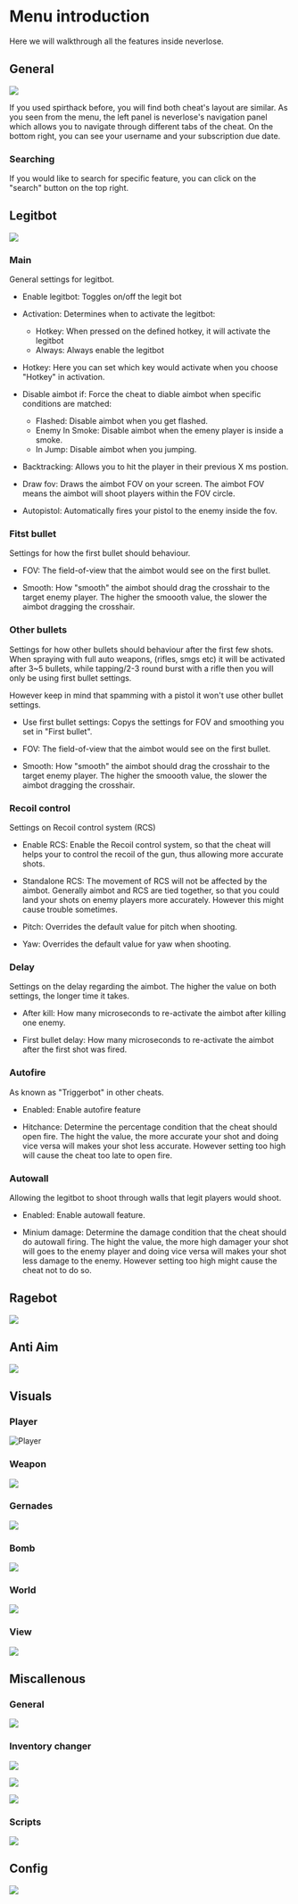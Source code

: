 # Menu introduction

Here we will walkthrough all the features inside neverlose.

## General

![](https://i.imgur.com/JVV5vfz.png)

If you used spirthack before, you will find both cheat's layout are similar. As you seen from the menu, the left panel is neverlose's navigation panel which allows you to navigate through different tabs of the cheat. On the bottom right, you can see your username and your subscription due date.

### Searching

If you would like to search for specific feature, you can click on the "search" button on the top right.

## Legitbot

![](https://i.imgur.com/JVV5vfz.png)

### Main

General settings for legitbot.

* Enable legitbot: Toggles on/off the legit bot
  
* Activation: Determines when to activate the legitbot:
  * Hotkey: When pressed on the defined hotkey, it will activate the legitbot
  * Always: Always enable the legitbot

* Hotkey: Here you can set which key would activate when you choose "Hotkey" in activation.

* Disable aimbot if: Force the cheat to diable aimbot when specific conditions are matched:
  * Flashed: Disable aimbot when you get flashed.
  * Enemy In Smoke: Disable aimbot when the emeny player is inside a smoke.
  * In Jump: Disable aimbot when you jumping.

* Backtracking: Allows you to hit the player in their previous X ms postion.

* Draw fov: Draws the aimbot FOV on your screen. The aimbot FOV means the aimbot will shoot players within the FOV circle.

* Autopistol: Automatically fires your pistol to the enemy inside the fov.

### Fitst bullet

Settings for how the first bullet should behaviour.

* FOV: The field-of-view that the aimbot would see on the first bullet.

* Smooth: How "smooth" the aimbot should drag the crosshair to the target enemy player. The higher the smoooth value, the slower the aimbot dragging the crosshair.

### Other bullets

Settings for how other bullets should behaviour after the first few shots. When spraying with full auto weapons, (rifles, smgs etc) it will be activated after 3~5 bullets, while tapping/2-3 round burst with a rifle then you will only be using first bullet settings.

However keep in mind that spamming with a pistol it won't use other bullet settings.

* Use first bullet settings: Copys the settings for FOV and smoothing you set in "First bullet".

* FOV: The field-of-view that the aimbot would see on the first bullet.

* Smooth: How "smooth" the aimbot should drag the crosshair to the target enemy player. The higher the smoooth value, the slower the aimbot dragging the crosshair.

### Recoil control

Settings on Recoil control system (RCS)

* Enable RCS: Enable the Recoil control system, so that the cheat will helps your to control the recoil of the gun, thus allowing more accurate shots.

* Standalone RCS: The movement of RCS will not be affected by the aimbot. Generally aimbot and RCS are tied together, so that you could land your shots on enemy players more accurately. However this might cause trouble sometimes.

* Pitch: Overrides the default value for pitch when shooting.

* Yaw: Overrides the default value for yaw when shooting.

### Delay

Settings on the delay regarding the aimbot. The higher the value on both settings, the longer time it takes.

* After kill: How many microseconds to re-activate the aimbot after killing one enemy.

* First bullet delay: How many microseconds to re-activate the aimbot after the first shot was fired.

### Autofire

As known as "Triggerbot" in other cheats.

* Enabled: Enable autofire feature

* Hitchance: Determine the percentage condition that the cheat should open fire. The hight the value, the more accurate your shot and doing vice versa will makes your shot less accurate. However setting too high will cause the cheat too late to open fire.

### Autowall

Allowing the legitbot to shoot through walls that legit players would shoot.

* Enabled: Enable autowall feature.

* Minium damage: Determine the damage condition that the cheat should do autowall firing. The hight the value, the more high damager your shot will goes to the enemy player and doing vice versa will makes your shot less damage to the enemy. However setting too high might cause the cheat not to do so.

## Ragebot

![](https://i.imgur.com/VlK4oxY.png)

## Anti Aim

![](https://i.imgur.com/LoCxojC.png)

## Visuals

### Player

![Player](https://i.imgur.com/sZpMg22.png)

### Weapon

![](https://i.imgur.com/wwezV95.png)

### Gernades

![](https://i.imgur.com/hy3CpAA.png)

### Bomb

![](https://i.imgur.com/7kPiKnX.png)

### World

![](https://i.imgur.com/ucMYbmP.png)

### View

![](https://i.imgur.com/kQUL1Sb.png)

## Miscallenous

### General

![](https://i.imgur.com/6JTooYB.png)

### Inventory changer

![](https://i.imgur.com/ccq6PuI.png)

![](https://i.imgur.com/n0Zcj9E.png)

![](https://i.imgur.com/SDqvSCX.png)

### Scripts

![](https://i.imgur.com/h1VfFZa.png)

## Config

![](https://i.imgur.com/DepnVV8.png)
